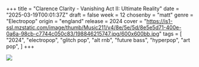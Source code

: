 +++
title = "Clarence Clarity - Vanishing Act II: Ultimate Reality"
date = "2025-03-19T00:01:37Z"
draft = false
week = 12
chosenby = "matt"
genre = "Electropop"
origin = "england"
release = 2024
cover = "https://is1-ssl.mzstatic.com/image/thumb/Music211/v4/8e/5e/5d/8e5e5d71-400e-0a6a-98cb-c7744c050c83/198846215747.jpg/600x600bb.jpg"
tags = [
    "2024",
    "electropop",
    "glitch pop",
    "alt rnb",
    "future bass",
    "hyperpop",
    "art pop",
]
+++

![](https://is1-ssl.mzstatic.com/image/thumb/Music211/v4/8e/5e/5d/8e5e5d71-400e-0a6a-98cb-c7744c050c83/198846215747.jpg/600x600bb.jpg)
